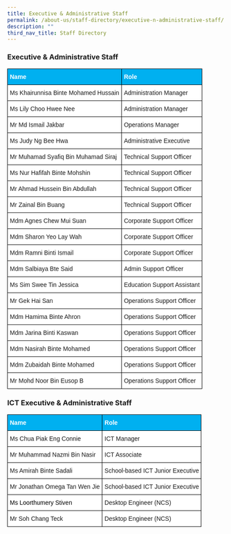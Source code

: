 ```yaml
---
title: Executive & Administrative Staff
permalink: /about-us/staff-directory/executive-n-administrative-staff/
description: ""
third_nav_title: Staff Directory
---
```

<h3>Executive & Administrative Staff</h3>
<style type="text/css">
.tg  {border-collapse:collapse;border-spacing:0;}
.tg td{border-color:black;border-style:solid;border-width:1px;font-family:Arial, sans-serif;font-size:14px;
  overflow:hidden;padding:10px 5px;word-break:normal;}
.tg th{border-color:black;border-style:solid;border-width:1px;font-family:Arial, sans-serif;font-size:14px;
  font-weight:normal;overflow:hidden;padding:10px 5px;word-break:normal;}
.tg .tg-figz{background-color:#00B0F0;color:#FFF;font-weight:bold;text-align:left;vertical-align:top}
.tg .tg-ktyi{background-color:#FFF;text-align:left;vertical-align:top}
</style>
<table class="tg">
<thead>
  <tr>
    <th class="tg-figz"><span style="color:white">Name</span></th>
    <th class="tg-figz"><span style="color:white">Role</span></th>
  </tr>
</thead>
<tbody>
  <tr>
    <td class="tg-ktyi">Ms Khairunnisa Binte Mohamed Hussain</td>
    <td class="tg-ktyi">Administration Manager</td>
  </tr>
  <tr>
    <td class="tg-ktyi">Ms Lily Choo Hwee Nee</td>
    <td class="tg-ktyi">Administration Manager</td>
  </tr>
  <tr>
    <td class="tg-ktyi">Mr Md Ismail Jakbar</td>
    <td class="tg-ktyi">Operations Manager</td>
  </tr>
  <tr>
    <td class="tg-ktyi">Ms Judy Ng Bee Hwa</td>
    <td class="tg-ktyi">Administrative Executive</td>
  </tr>
  <tr>
    <td class="tg-ktyi">Mr Muhamad Syafiq Bin Muhamad Siraj</td>
    <td class="tg-ktyi">Technical Support Officer</td>
  </tr>
  <tr>
    <td class="tg-ktyi">Ms Nur Hafifah Binte Mohshin</td>
    <td class="tg-ktyi">Technical Support Officer</td>
  </tr>
  <tr>
    <td class="tg-ktyi">Mr Ahmad Hussein Bin Abdullah</td>
    <td class="tg-ktyi">Technical Support Officer</td>
  </tr>
  <tr>
    <td class="tg-ktyi">Mr Zainal Bin Buang</td>
    <td class="tg-ktyi">Technical Support Officer</td>
  </tr>
  <tr>
    <td class="tg-ktyi">Mdm Agnes Chew Mui Suan</td>
    <td class="tg-ktyi">Corporate Support Officer</td>
  </tr>
  <tr>
    <td class="tg-ktyi">Mdm Sharon Yeo Lay Wah</td>
    <td class="tg-ktyi">Corporate Support Officer</td>
  </tr>
  <tr>
    <td class="tg-ktyi">Mdm Ramni Binti Ismail</td>
    <td class="tg-ktyi">Corporate Support Officer</td>
  </tr>
  <tr>
    <td class="tg-ktyi">Mdm Salbiaya Bte Said</td>
    <td class="tg-ktyi">Admin Support Officer</td>
  </tr>
  <tr>
    <td class="tg-ktyi">Ms Sim Swee Tin Jessica</td>
    <td class="tg-ktyi">Education Support Assistant</td>
  </tr>
  <tr>
    <td class="tg-ktyi">Mr Gek Hai San</td>
    <td class="tg-ktyi">Operations Support Officer</td>
  </tr>
  <tr>
    <td class="tg-ktyi">Mdm Hamima Binte Ahron</td>
    <td class="tg-ktyi">Operations Support Officer</td>
  </tr>
  <tr>
    <td class="tg-ktyi">Mdm Jarina Binti Kaswan</td>
    <td class="tg-ktyi">Operations Support Officer</td>
  </tr>
  <tr>
    <td class="tg-ktyi">Mdm Nasirah Binte Mohamed</td>
    <td class="tg-ktyi">Operations Support Officer</td>
  </tr>
  <tr>
    <td class="tg-ktyi">Mdm Zubaidah Binte Mohamed</td>
    <td class="tg-ktyi">Operations Support Officer</td>
  </tr>
  <tr>
    <td class="tg-ktyi">Mr Mohd Noor Bin Eusop B</td>
    <td class="tg-ktyi">Operations Support Officer</td>
  </tr>
</tbody>
</table>

<h3>ICT Executive & Administrative Staff</h3>

<style type="text/css">
.tg  {border-collapse:collapse;border-spacing:0;}
.tg td{border-color:black;border-style:solid;border-width:1px;font-family:Arial, sans-serif;font-size:14px;
  overflow:hidden;padding:10px 5px;word-break:normal;}
.tg th{border-color:black;border-style:solid;border-width:1px;font-family:Arial, sans-serif;font-size:14px;
  font-weight:normal;overflow:hidden;padding:10px 5px;word-break:normal;}
.tg .tg-figz{background-color:#00B0F0;color:#FFF;font-weight:bold;text-align:left;vertical-align:top}
.tg .tg-ktyi{background-color:#FFF;text-align:left;vertical-align:top}
</style>
<table class="tg">
<thead>
  <tr>
    <th class="tg-figz"><span style="color:white">Name</span></th>
    <th class="tg-figz"><span style="color:white">Role</span></th>
  </tr>
</thead>
<tbody>
  <tr>
    <td class="tg-ktyi">Ms Chua Piak Eng Connie</td>
    <td class="tg-ktyi">ICT Manager</td>
  </tr>
  <tr>
    <td class="tg-ktyi">Mr Muhammad Nazmi Bin Nasir</td>
    <td class="tg-ktyi">ICT Associate</td>
  </tr>
  <tr>
    <td class="tg-ktyi">Ms Amirah Binte Sadali</td>
    <td class="tg-ktyi">School-based ICT Junior Executive</td>
  </tr>
  <tr>
    <td class="tg-ktyi">Mr Jonathan Omega Tan Wen Jie</td>
    <td class="tg-ktyi">School-based ICT Junior Executive</td>
  </tr>
  <tr>
    <td class="tg-ktyi"><span style="color:#000">Ms Loorthumery Stiven</span></td>
    <td class="tg-ktyi">Desktop Engineer (NCS) </td>
  </tr>
  <tr>
    <td class="tg-ktyi">Mr Soh Chang Teck</td>
    <td class="tg-ktyi">Desktop Engineer (NCS)</td>
  </tr>
</tbody>
</table>